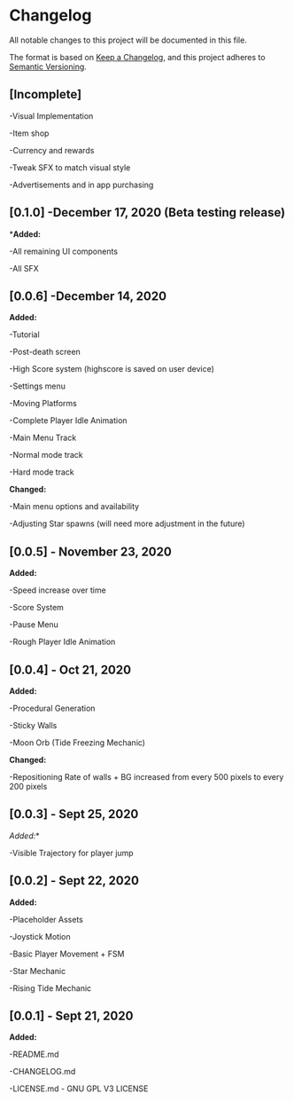 # Changelog
All notable changes to this project will be documented in this file.

The format is based on [Keep a Changelog](https://keepachangelog.com/en/1.0.0/),
and this project adheres to [Semantic Versioning](https://semver.org/spec/v2.0.0.html).

[Incomplete]
---

-Visual Implementation

-Item shop

-Currency and rewards

-Tweak SFX to match visual style

-Advertisements and in app purchasing

[0.1.0] -December 17, 2020 (Beta testing release)
---
***Added:**

-All remaining UI components

-All SFX


[0.0.6] -December 14, 2020
---
**Added:**

-Tutorial

-Post-death screen

-High Score system (highscore is saved on user device)

-Settings menu

-Moving Platforms

-Complete Player Idle Animation

-Main Menu Track

-Normal mode track

-Hard mode track

**Changed:**

-Main menu options and availability

-Adjusting Star spawns (will need more adjustment in the future)

[0.0.5] - November 23, 2020
---
**Added:**

-Speed increase over time

-Score System

-Pause Menu

-Rough Player Idle Animation

[0.0.4] - Oct 21, 2020
---
**Added:**

-Procedural Generation

-Sticky Walls

-Moon Orb (Tide Freezing Mechanic)


**Changed:**

-Repositioning Rate of walls + BG increased from every 500 pixels to every 200 pixels

[0.0.3] - Sept 25, 2020
---

*Added:**

-Visible Trajectory for player jump


[0.0.2] - Sept 22, 2020
---

**Added:**

-Placeholder Assets 

-Joystick Motion

-Basic Player Movement + FSM

-Star Mechanic

-Rising Tide Mechanic


[0.0.1] - Sept 21, 2020
---

**Added:**

-README.md

-CHANGELOG.md

-LICENSE.md - GNU GPL V3 LICENSE

